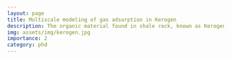 ```yaml
---
layout: page
title: Multiscale modeling of gas adsorption in Kerogen 
description: The organic material found in shale rock, known as Kerogen, serves the dual purpose of being a source of natural gas as well as a reservoir for it. We used Monte Carlo simulations, Density Functional Theory and the Derjaguin–Broekhoff–de Boer model to predict adsorption in meso/macropores. This work provides a comprehensive characterization of organic porosity in kerogen fractions.
img: assets/img/kerogen.jpg
importance: 2
category: phd
---
```


